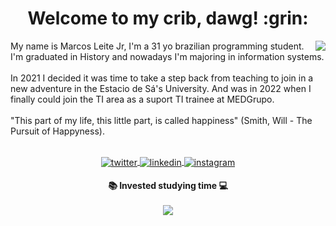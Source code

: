 <h1 align="center"> Welcome to my crib, dawg! :grin:</h1>

<img align="right" height:800px src="https://raw.githubusercontent.com/gist/Bymarcosleitejr/1ade85ecb9f497fd06b95dd56f876ae3/raw/cd3c0985108fd830fae2befa2586e6b540565f3c/githubcard.svg">

<p> My name is Marcos Leite Jr, I'm a 31 yo brazilian programming student. I'm graduated in History and nowadays I'm majoring in information systems.
<br></br>
In 2021 I decided it was time to take a step back from teaching to join in a new adventure in the Estacio de Sá's University. And was in 2022 when I finally could join the TI area as a suport TI trainee at MEDGrupo.
<br></br>
"This part of my life, this little part, is called happiness" (Smith, Will - The Pursuit of Happyness).
<br></br>  
<p align="center">  
<a href="https://twitter.com/Bymarcosleitejr" target="_blank">
  <img align="center" src="https://img.shields.io/badge/-Bymarcosleitejr-05122A?style=flat&logo=twitter" alt="twitter"/>  
</a>
<a href="https://linkedin.com/in/Bymarcosleite" target="_blank">
  <img align="center" src="https://img.shields.io/badge/-Bymarcosleite-05122A?style=flat&logo=linkedin" alt="linkedin"/>
</a>
<a href="https://instagram.com/Bymarcosleite" target="_blank">
 <img align="center" src="https://img.shields.io/badge/-Bymarcosleite-05122A?style=flat&logo=instagram" alt="instagram"/>
</a>
</p>

<h4 align="center"> 
📚 Invested studying time 💻
<br></br>

<a href="https://github.com/Bymarcosleitejr?tab=repositories" target="_blank">
<img align="center" src="https://github-readme-stats.vercel.app/api/top-langs/?username=Bymarcosleitejr&langs_count=3&theme=gotham"/>

<br></br>
</h4>


